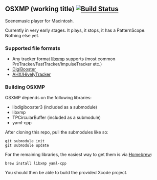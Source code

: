## OSXMP (working title) [![Build Status](https://travis-ci.org/dwhinham/OSXMP.svg?branch=master)](https://travis-ci.org/dwhinham/OSXMP)
Scenemusic player for Macintosh.

Currently in very early stages.
It plays, it stops, it has a PatternScope. Nothing else yet.

### Supported file formats
  * Any tracker format [libxmp](http://xmp.sourceforge.net) supports (most common ProTracker/FastTracker/ImpulseTracker etc.)
  * [DigiBooster](http://www.digibooster.de)
  * [AHX/HivelyTracker](http://www.hivelytracker.co.uk)

### Building OSXMP
OSXMP depends on the following libraries:
  * libdigibooster3 (included as a submodule)
  * libxmp
  * TPCircularBuffer (included as a submodule)
  * yaml-cpp
  
After cloning this repo, pull the submodules like so:

    git submodule init
    git submodule update
 
For the remaining libraries, the easiest way to get them is via [Homebrew](http://brew.sh):

    brew install libxmp yaml-cpp

You should then be able to build the provided Xcode project.
